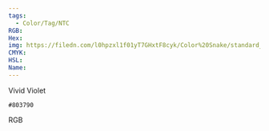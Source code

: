 ```yaml
---
tags:
  - Color/Tag/NTC
RGB:
Hex:
img: https://filedn.com/l0hpzxl1f01yT7GHxtF8cyk/Color%20Snake/standard_csv_to_svg//803790.svg
CMYK:
HSL:
Name:
---
```

Vivid Violet
```palette
#803790
```
RGB
